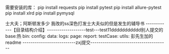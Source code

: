 需要安装的库：
pip install requests
pip install pytest
pip install allure-pytest
pip install xlrd
pip install pymysql

士大夫；阿斯顿发多少
我改的ss深色打发士大夫似的但是发生的辅导书
------------【目录结构介绍】-------------------test---test11ddddddddddd别人提交的
base:热
bin:
config:
data:
logs:
page:
report:
testCase:
utils:
彭先生加的readme
--------------------------zxj提交--------------------------------------
